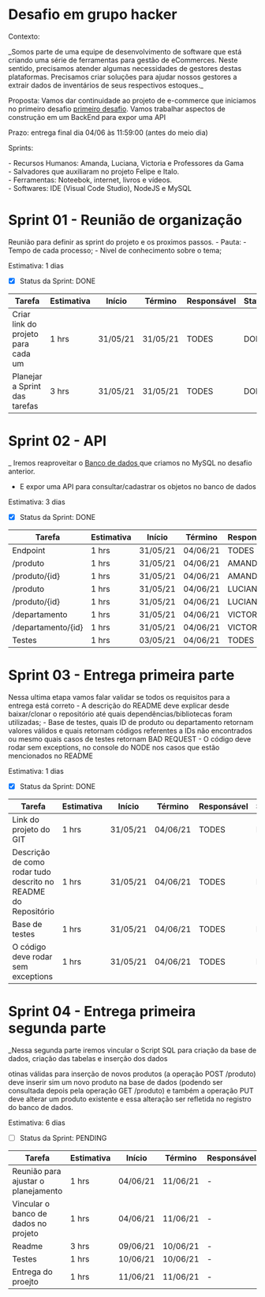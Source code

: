 # Desafio em grupo hacker 


Contexto:
 <p> _Somos parte de uma equipe de desenvolvimento de software que está criando uma série de ferramentas para gestão de eCommerces. Neste sentido, precisamos atender algumas necessidades de gestores destas plataformas. Precisamos criar soluções para ajudar nossos gestores a extrair dados de inventários de seus respectivos estoques._ </p>
 

Proposta: Vamos dar continuidade ao projeto de e-commerce que iniciamos no primeiro desafio
<a href="https://github.com/srtakatsumi/Gamma_Challenge">primeiro desafio</a>. Vamos trabalhar aspectos de construção em um BackEnd para expor uma API

Prazo: entrega final dia 04/06 às 11:59:00 (antes do meio dia)


<p>Sprints: <br></p>
       - Recursos Humanos:  Amanda, Luciana, Victoria e Professores da Gama <br> 
       - Salvadores que auxiliaram no projeto Felipe e Italo. <br>
       - Ferramentas: Noteebok, internet, livros e vídeos. <br>
       - Softwares: IDE (Visual Code Studio), NodeJS e MySQL <br>
       

# Sprint 01 - Reunião de organização

  Reunião para definir as sprint do projeto e os proximos passos.
     - Pauta: 
            - Tempo de cada processo;
            - Nivel de conhecimento sobre o tema;
            
  
  Estimativa: 1 dias
   - [x] Status da Sprint: DONE


|                        Tarefa                           | Estimativa |  Início  |  Término  | Responsável |    Status    |
|---------------------------------------------------------|------------|----------|-----------|-------------|--------------|
|Criar link do projeto para cada um                       |    1 hrs   | 31/05/21 |  31/05/21 |    TODES    |     DONE     |
|Planejar a Sprint das tarefas                            |    3 hrs   | 31/05/21 |  31/05/21 |    TODES    |     DONE     |



# Sprint 02 - API 

  _ Iremos reaproveitar o <a href="https://github.com/srtakatsumi/Gamma_Challenge/tree/main/Atividade-parte-III"> Banco de dados </a>  que criamos no MySQL no desafio anterior.
  - E expor uma API para consultar/cadastrar os objetos no banco de dados


 Estimativa: 3 dias
   - [x] Status da Sprint: DONE 

|                            Tarefa                             | Estimativa |  Início  |  Término  | Responsável |   Status     |
|---------------------------------------------------------------|------------|----------|-----------|-------------|--------------|
|Endpoint                                                       |    1 hrs   | 31/05/21 |  04/06/21 |    TODES    |      DONE    |
|/produto                                                       |    1 hrs   | 31/05/21 |  04/06/21 |    AMANDA   |      DONE    |
|/produto/{id}                                                  |    1 hrs   | 31/05/21 |  04/06/21 |    AMANDA   |      DONE    |
|/produto                                                       |    1 hrs   | 31/05/21 |  04/06/21 |    LUCIANA  |      DONE    |
|/produto/{id}                                                  |    1 hrs   | 31/05/21 |  04/06/21 |    LUCIANA  |      DONE    |
|/departamento                                                  |    1 hrs   | 31/05/21 |  04/06/21 |   VICTORIA  |      DONE    |
|/departamento/{id}                                             |    1 hrs   | 31/05/21 |  04/06/21 |   VICTORIA  |      DONE    |
|Testes                                                         |    1 hrs   | 03/05/21 |  04/06/21 |    TODES    |      DONE    |

# Sprint 03 - Entrega primeira parte
  Nessa ultima etapa vamos falar validar se todos os requisitos para a entrega está correto
    - A descrição do README deve explicar desde baixar/clonar o repositório até quais dependências/bibliotecas foram utilizadas;
    - Base de testes, quais ID de produto ou departamento retornam valores válidos e quais retornam códigos referentes a IDs não encontrados ou mesmo quais casos de testes retornam BAD REQUEST
    - O código deve rodar sem exceptions, no console do NODE nos casos que estão mencionados no README
    
 Estimativa: 1 dias
   - [x] Status da Sprint: DONE 

|                            Tarefa                             | Estimativa |  Início  |  Término  | Responsável |   Status     |
|---------------------------------------------------------------|------------|----------|-----------|-------------|--------------|
|Link do projeto do GIT                                         |    1 hrs   | 31/05/21 |  04/06/21 |    TODES    |      DONE    |
|Descrição de como rodar tudo descrito no README do Repositório |    1 hrs   | 31/05/21 |  04/06/21 |    TODES    |      DONE    |
|Base de testes                                                 |    1 hrs   | 31/05/21 |  04/06/21 |    TODES    |      DONE    |
|O código deve rodar sem exceptions                             |    1 hrs   | 31/05/21 |  04/06/21 |    TODES    |      DONE    |


# Sprint 04 - Entrega primeira segunda parte

 _Nessa segunda parte iremos vincular o Script SQL para criação da base de dados, criação das tabelas e inserção dos dados

otinas válidas para inserção de novos produtos (a operação POST /produto) deve inserir sim um novo produto na base de dados (podendo ser consultada depois pela operação GET /produto) e também a operação PUT deve alterar um produto existente e essa alteração ser refletida no registro do banco de dados.

 Estimativa: 6 dias
   - [ ] Status da Sprint: PENDING 

|                            Tarefa                             | Estimativa |  Início  |  Término  | Responsável |   Status     |
|---------------------------------------------------------------|------------|----------|-----------|-------------|--------------|
|Reunião para ajustar o planejamento                            |    1 hrs   | 04/06/21 |  11/06/21 |       -     |   PENDING    |
|Vincular o banco de dados no projeto                           |    1 hrs   | 04/06/21 |  11/06/21 |       -     |     WIP      |
|Readme                                                         |    3 hrs   | 09/06/21 |  10/06/21 |       -     |   PENDING    |
|Testes                                                         |    1 hrs   | 10/06/21 |  10/06/21 |       -     |   PENDING    |
|Entrega do proejto                                             |    1 hrs   | 11/06/21 |  11/06/21 |       -     |   PENDING    |


